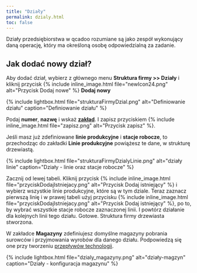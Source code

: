 ```yaml
---
title: "Działy"
permalink: dzialy.html
toc: false
---
```

Działy przedsiębiorstwa w qcadoo rozumiane są jako zespół wykonujący daną operację, który ma określoną osobę odpowiedzialną za zadanie.

## Jak dodać nowy dział?
    
Aby dodać dział, wybierz z głównego menu **Struktura firmy >> Działy** i kliknij przycisk {% include inline_image.html file="newIcon24.png" alt="Przycisk Dodaj nowe" %} **Dodaj nowy**

{% include lightbox.html file="strukturaFirmyDzial.png" alt="Definiowanie działu" caption="Definiowanie działu" %} 

Podaj **numer**, **nazwę** i wskaż **[zakład](/zaklad)**. I zapisz przyciskiem {% include inline_image.html file="zapisz.png" alt="Przycisk zapisz" %}.

Jeśli masz już zdefiniowane **linie produkcyjne** i **stacje robocze**, to przechodząc do zakładki **Linie produkcyjne** powiążesz te dane, w strukturę drzewiastą.

{% include lightbox.html file="strukturaFirmyDzialyLinie.png" alt="działy linie" caption="Działy - linie oraz stacje robocze" %}  

Zacznij od lewej tabeli. Kliknij przycisk {% include inline_image.html file="przyciskDodajIstniejacy.png" alt="Przycisk Dodaj istniejący" %} i wybierz wszystkie linie produkcyjne, które są w tym dziale. Teraz zaznacz pierwszą linię i w prawej tabeli użyj przycisku {% include inline_image.html file="przyciskDodajIstniejacy.png" alt="Przycisk Dodaj istniejący" %}, po to, by wybrać wszystkie stacje robocze zaznaczonej linii. I powtórz działanie dla kolejnych linii tego działu. Gotowe. Struktura firmy drzewiasta stworzona. 

W zakładce **Magazyny** zdefiniujesz domyślne magazyny pobrania surowców i przyjmowania wyrobów dla danego działu. Podpowiedzą się one przy tworzeniu [przepływów technologii](/technologie-szczegoly.html#przepływy-technologii).

{% include lightbox.html file="dzialy_magazyny.png" alt="działy-magzyn" caption="Działy - konfiguracja magazynu" %}  



